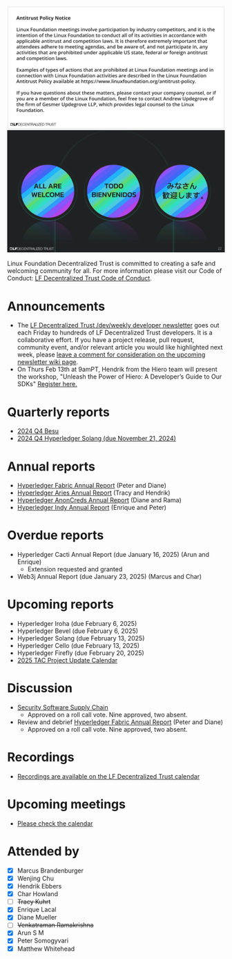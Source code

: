 [//]: # (SPDX-License-Identifier: CC-BY-4.0)

![Antitrust Policy Notice](../images/antitrust-policy-notice.png "Antitrust Policy Notice")
![All are Welcome in the LF Decentralized Trust Community](../images/all-are-welcome.png "All are Welcome in the LF Decentralized Trust Community")

Linux Foundation Decentralized Trust is committed to creating a safe and welcoming community for all. For more information please visit our Code of Conduct: [LF Decentralized Trust Code of Conduct](../../governing-documents/code-of-conduct.md).

# Announcements
- The [LF Decentralized Trust /dev/weekly developer newsletter](https://lf-hyperledger.atlassian.net/wiki/spaces/DR/pages/17170445/dev+weekly+Newsletter) goes out each Friday to hundreds of LF Decentralized Trust developers. It is a collaborative effort. If you have a project release, pull request, community event, and/or relevant article you would like highlighted next week, please [leave a comment for consideration on the upcoming newsletter wiki page](https://lf-hyperledger.atlassian.net/wiki/spaces/DR/pages/75268141/2025).
- On Thurs Feb 13th at 9amPT, Hendrik from the Hiero team will present the workshop, "Unleash the Power of Hiero: A Developer’s Guide to Our SDKs" [Register here.](https://zoom.us/meeting/register/2GokuipCQvS9-QgQuCGDNA)

# Quarterly reports
- [2024 Q4 Besu](https://github.com/LF-Decentralized-Trust/governance/pull/92)
- [2024 Q4 Hyperledger Solang (due November 21, 2024)](https://github.com/LF-Decentralized-Trust/governance/pull/96)

# Annual reports
- [Hyperledger Fabric Annual Report](https://github.com/LF-Decentralized-Trust/governance/pull/95) (Peter and Diane)
- [Hyperledger Aries Annual Report](https://github.com/LF-Decentralized-Trust/governance/pull/99) (Tracy and Hendrik)
- [Hyperledger AnonCreds Annual Report](https://github.com/LF-Decentralized-Trust/governance/pull/98) (Diane and Rama)
- [Hyperledger Indy Annual Report](https://github.com/LF-Decentralized-Trust/governance/pull/104) (Enrique and Peter)

# Overdue reports
- Hyperledger Cacti Annual Report (due January 16, 2025) (Arun and Enrique)
    - Extension requested and granted
- Web3j Annual Report (due January 23, 2025) (Marcus and Char)

# Upcoming reports
- Hyperledger Iroha (due February 6, 2025)
- Hyperledger Bevel (due February 6, 2025)
- Hyperledger Solang (due February 13, 2025)
- Hyperledger Cello (due February 13, 2025)
- Hyperledger Firefly (due February 20, 2025)
- [2025 TAC Project Update Calendar](../../project-updates/2025/2025-schedule.md)

# Discussion
- [Security Software Supply Chain](https://github.com/LF-Decentralized-Trust/governance/pull/26)
    - Approved on a roll call vote. Nine approved, two absent.
- Review and debrief [Hyperledger Fabric Annual Report](https://github.com/LF-Decentralized-Trust/governance/pull/95) (Peter and Diane)
    - Approved on a roll call vote. Nine approved, two absent.

# Recordings
- [Recordings are available on the LF Decentralized Trust calendar](https://zoom-lfx.platform.linuxfoundation.org/meetings/lf-decentralized-trust)

# Upcoming meetings
- [Please check the calendar](https://zoom-lfx.platform.linuxfoundation.org/meetings/lf-decentralized-trust)

# Attended by

- [x] Marcus Brandenburger
- [x] Wenjing Chu
- [x] Hendrik Ebbers
- [x] Char Howland
- [ ] ~~Tracy Kuhrt~~
- [x] Enrique Lacal
- [x] Diane Mueller
- [ ] ~~Venkatraman Ramakrishna~~
- [x] Arun S M
- [x] Peter Somogyvari
- [x] Matthew Whitehead
